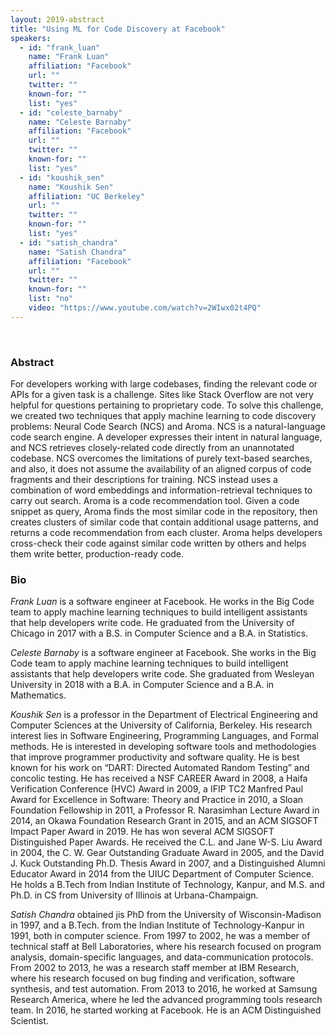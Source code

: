 ```yaml
---
layout: 2019-abstract
title: "Using ML for Code Discovery at Facebook"
speakers:
  - id: "frank_luan"
    name: "Frank Luan"
    affiliation: "Facebook"
    url: ""
    twitter: ""
    known-for: ""
    list: "yes"
  - id: "celeste_barnaby"
    name: "Celeste Barnaby"
    affiliation: "Facebook"
    url: ""
    twitter: ""
    known-for: ""
    list: "yes"
  - id: "koushik_sen"
    name: "Koushik Sen"
    affiliation: "UC Berkeley"
    url: ""
    twitter: ""
    known-for: ""
    list: "yes"
  - id: "satish_chandra"
    name: "Satish Chandra"
    affiliation: "Facebook"
    url: ""
    twitter: ""
    known-for: ""
    list: "no"
    video: "https://www.youtube.com/watch?v=2WIwx02t4PQ"
---
```


<br/>

### Abstract

For developers working with large codebases, finding the relevant code or APIs for a given task is a challenge. Sites like Stack Overflow are not very helpful for questions pertaining to proprietary code. To solve this challenge, we created two techniques that apply machine learning to code discovery problems: Neural Code Search (NCS) and Aroma. NCS is a natural-language code search engine. A developer expresses their intent in natural language, and NCS retrieves closely-related code directly from an unannotated codebase. NCS overcomes the limitations of purely text-based searches, and also, it does not assume the availability of an aligned corpus of code fragments and their descriptions for training.  NCS instead uses a combination of word embeddings and information-retrieval techniques to carry out search. Aroma is a code recommendation tool. Given a code snippet as query, Aroma finds the most similar code in the repository, then creates clusters of similar code that contain additional usage patterns, and returns a code recommendation from each cluster. Aroma helps developers cross-check their code against similar code written by others and helps them write better, production-ready code.

### Bio

_Frank Luan_ is a software engineer at Facebook. He works in the Big Code team to apply machine learning techniques to build intelligent assistants that help developers write code. He graduated from the University of Chicago in 2017 with a B.S. in Computer Science and a B.A. in Statistics.


_Celeste Barnaby_ is a software engineer at Facebook. She works in the Big Code team to apply machine learning techniques to build intelligent assistants that help developers write code. She graduated from Wesleyan University in 2018 with a B.A. in Computer Science and a B.A. in Mathematics.


_Koushik Sen_ is a professor in the Department of Electrical Engineering and Computer Sciences at the University of California, Berkeley. His research interest lies in Software Engineering, Programming Languages, and Formal methods. He is interested in developing software tools and methodologies that improve programmer productivity and software quality. He is best known for his work on “DART: Directed Automated Random Testing” and concolic testing. He has received a NSF CAREER Award in 2008, a Haifa Verification Conference (HVC) Award in 2009, a IFIP TC2 Manfred Paul Award for Excellence in Software: Theory and Practice in 2010, a Sloan Foundation Fellowship in 2011, a Professor R. Narasimhan Lecture Award in 2014, an Okawa Foundation Research Grant in 2015, and an ACM SIGSOFT Impact Paper Award in 2019. He has won several ACM SIGSOFT Distinguished Paper Awards. He received the C.L. and Jane W-S. Liu Award in 2004, the C. W. Gear Outstanding Graduate Award in 2005, and the David J. Kuck Outstanding Ph.D. Thesis Award in 2007, and a Distinguished Alumni Educator Award in 2014 from the UIUC Department of Computer Science. He holds a B.Tech from Indian Institute of Technology, Kanpur, and M.S. and Ph.D. in CS from University of Illinois at Urbana-Champaign.


_Satish Chandra_ obtained jis PhD from the University of Wisconsin-Madison in 1997, and a B.Tech. from the Indian Institute of Technology-Kanpur in 1991, both in computer science. From 1997 to 2002, he was a member of technical staff at Bell Laboratories, where his research focused on program analysis, domain-specific languages, and data-communication protocols. From 2002 to 2013, he was a research staff member at IBM Research, where his research focused on bug finding and verification, software synthesis, and test automation. From 2013 to 2016, he worked at Samsung Research America, where he led the advanced programming tools research team. In 2016, he started working at Facebook. He is an ACM Distinguished Scientist.
